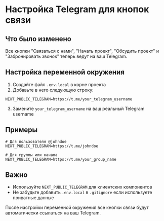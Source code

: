 # Настройка Telegram для кнопок связи

## Что было изменено

Все кнопки "Связаться с нами", "Начать проект", "Обсудить проект" и "Забронировать звонок" теперь ведут на ваш Telegram.

## Настройка переменной окружения

1. Создайте файл `.env.local` в корне проекта
2. Добавьте в него следующую строку:

```
NEXT_PUBLIC_TELEGRAM=https://t.me/your_telegram_username
```

3. Замените `your_telegram_username` на ваш реальный Telegram username

## Примеры

```env
# Для пользователя @johndoe
NEXT_PUBLIC_TELEGRAM=https://t.me/johndoe

# Для группы или канала
NEXT_PUBLIC_TELEGRAM=https://t.me/your_group_name
```

## Важно

- Используйте `NEXT_PUBLIC_TELEGRAM` для клиентских компонентов
- Не забудьте добавить `.env.local` в `.gitignore` если используете приватные данные

После настройки переменной окружения все кнопки связи будут автоматически ссылаться на ваш Telegram. 